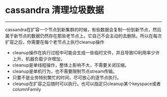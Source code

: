 # cassandra 清理垃圾数据

---

cassandra在扩容一个节点到新集群的时候，有些数据会复制一份到新节点，然后属于新节点的数据仍然存在那些老节点上。它自己不会主动的去删除。所以在每次扩容之后，你需要在每个老节点上执行cleanup操作

* cleanup操作在执行过程中可能会生成一些临时文件，并且导致IO利用率少许上升，机器负载少许增加，
* cleanup是单线程操作，整体上影响不大，不需要关闭压缩。
* cleanup是单机行为，也不需要限制节点stream传输。
* 只要不是业务特别繁忙的时间，尽可放心的逐节点执行。
* cleanup在扩容之后随时可以执行。也可以指定只cleanup某个keyspace或者columnFamily
